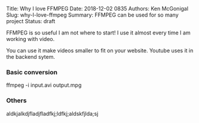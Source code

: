 Title: Why I love FFMPEG
Date: 2018-12-02 0835
Authors: Ken McGonigal
Slug: why-I-love-ffmpeg
Summary: FFMPEG can be used for so many project
Status: draft


FFMPEG is so useful I am not where to start! I use it almost every time I 
am working with video.  

You can use it make videos smaller to fit on your website. Youtube uses it
in the backend sytem.

### Basic conversion

ffmpeg -i input.avi output.mpg

### Others

aldkjalkdjfladjfladfkj;ldfkj;aldskfjlda;sj


